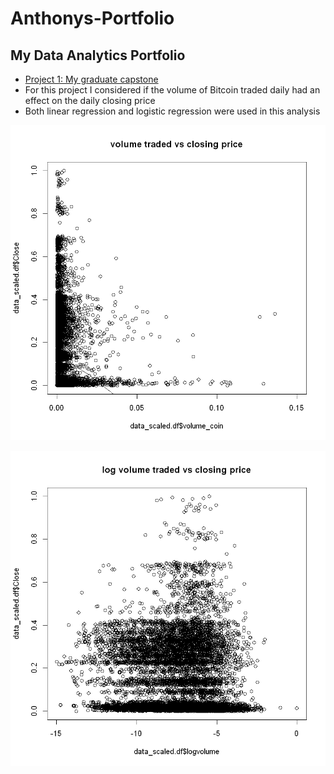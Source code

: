 # Anthonys-Portfolio
## My Data Analytics Portfolio  
* [Project 1: My graduate capstone](https://github.com/amarcolongo/Capstone/tree/main)
* For this project I considered if the volume of Bitcoin traded daily had an effect on the daily closing price
* Both linear regression and logistic regression were used in this analysis

![ALT TEXT](https://github.com/amarcolongo/Anthonys-Portfolio/blob/main/images/volume%20traded%20vs%20closing%20price.png "Bitcoin Volume Traded vs. Closing Price")

![ALT TEXT](https://github.com/amarcolongo/Anthonys-Portfolio/blob/main/images/log%20volume%20traded%20vs%20closing%20price.png "Log of Bitcoin Volume Traded vs. Closing Price")
